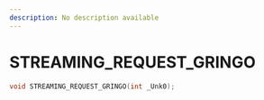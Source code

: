 ```yaml
---
description: No description available 
---
```


# STREAMING_REQUEST_GRINGO

```cpp
void STREAMING_REQUEST_GRINGO(int _Unk0);
```